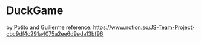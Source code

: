 # DuckGame
by Potito and Guillerme
reference: https://www.notion.so/JS-Team-Project-cbc9df4c291a4075a2ee6d9eda13bf96
